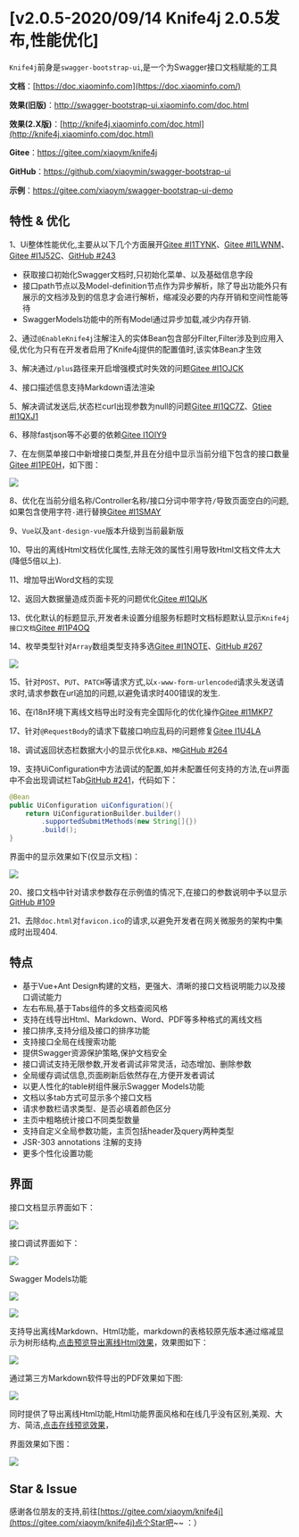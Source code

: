 # [v2.0.5-2020/09/14 Knife4j 2.0.5发布,性能优化]
`Knife4j`前身是`swagger-bootstrap-ui`,是一个为Swagger接口文档赋能的工具

**文档**：[https://doc.xiaominfo.com](https://doc.xiaominfo.com/)

**效果(旧版)**：http://swagger-bootstrap-ui.xiaominfo.com/doc.html

**效果(2.X版)**：[http://knife4j.xiaominfo.com/doc.html](http://knife4j.xiaominfo.com/doc.html)

**Gitee**：https://gitee.com/xiaoym/knife4j

**GitHub**：https://github.com/xiaoymin/swagger-bootstrap-ui

**示例**：https://gitee.com/xiaoym/swagger-bootstrap-ui-demo

## 特性 & 优化

1、Ui整体性能优化,主要从以下几个方面展开[Gitee #I1TYNK](https://gitee.com/xiaoym/knife4j/issues/I1TYNK)、[Gitee #I1LWNM](https://gitee.com/xiaoym/knife4j/issues/I1LWNM)、[Gitee #I1J52C](https://gitee.com/xiaoym/knife4j/issues/I1J52C)、[GitHub #243](https://github.com/xiaoymin/swagger-bootstrap-ui/issues/243)

- 获取接口初始化Swagger文档时,只初始化菜单、以及基础信息字段
- 接口path节点以及Model-definition节点作为异步解析，除了导出功能外只有展示的文档涉及到的信息才会进行解析，缩减没必要的内存开销和空间性能等待
- SwaggerModels功能中的所有Model通过异步加载,减少内存开销.

2、通过`@EnableKnife4j`注解注入的实体Bean包含部分Filter,Filter涉及到应用入侵,优化为只有在开发者启用了Knife4j提供的配置值时,该实体Bean才生效

3、解决通过`/plus`路径来开启增强模式时失效的问题[Gitee #I1OJCK](https://gitee.com/xiaoym/knife4j/issues/I1OJCK)

4、接口描述信息支持Markdown语法渲染

5、解决调试发送后,状态栏curl出现参数为null的问题[Gitee #I1QC7Z](https://gitee.com/xiaoym/knife4j/issues/I1QC7Z)、[Gtiee #I1QXJ1](https://gitee.com/xiaoym/knife4j/issues/I1QXJ1)

6、移除fastjson等不必要的依赖[Gitee I1OIY9](https://gitee.com/xiaoym/knife4j/issues/I1OIY9)

7、在左侧菜单接口中新增接口类型,并且在分组中显示当前分组下包含的接口数量[Gitee #I1PE0H](https://gitee.com/xiaoym/knife4j/issues/I1PE0H)，如下图：

![](/knife4j/images/blog/knife4j2.0.5/requestArr.png)

8、优化在当前分组名称/Controller名称/接口分词中带字符`/`导致页面空白的问题,如果包含使用字符`-`进行替换[Gitee #I1SMAY](https://gitee.com/xiaoym/knife4j/issues/I1SMAY)

9、`Vue`以及`ant-design-vue`版本升级到当前最新版

10、导出的离线Html文档优化属性,去除无效的属性引用导致Html文档文件太大(降低5倍以上).

11、增加导出Word文档的实现

12、返回大数据量造成页面卡死的问题优化[Gitee #I1QIJK](https://gitee.com/xiaoym/knife4j/issues/I1QIJK)

13、优化默认的标题显示,开发者未设置分组服务标题时文档标题默认显示`Knife4j 接口文档`[Gitee #I1P4OQ](https://gitee.com/xiaoym/knife4j/issues/I1P4OQ)

14、枚举类型针对`Array`数组类型支持多选[Gitee #I1NOTE](https://gitee.com/xiaoym/knife4j/issues/I1NOTE)、[GitHub #267](https://github.com/xiaoymin/swagger-bootstrap-ui/issues/267)

![](/knife4j/images/blog/knife4j2.0.5/enumArr.png)

15、针对`POST`、`PUT`、`PATCH`等请求方式,以`x-www-form-urlencoded`请求头发送请求时,请求参数在url追加的问题,以避免请求时400错误的发生.

16、在i18n环境下离线文档导出时没有完全国际化的优化操作[Gitee #I1MKP7](https://gitee.com/xiaoym/knife4j/issues/I1MKP7)

17、针对`@RequestBody`的请求下载接口响应乱码的问题修复[Gitee I1U4LA](https://gitee.com/xiaoym/knife4j/issues/I1U4LA)

18、调试返回状态栏数据大小的显示优化`B`.`KB`、`MB`[GitHub #264](https://github.com/xiaoymin/swagger-bootstrap-ui/issues/264)

19、支持UiConfiguration中方法调试的配置,如并未配置任何支持的方法,在ui界面中不会出现调试栏Tab[GitHub #241](https://github.com/xiaoymin/swagger-bootstrap-ui/issues/241)，代码如下：

```java
@Bean
public UiConfiguration uiConfiguration(){
    return UiConfigurationBuilder.builder()
        .supportedSubmitMethods(new String[]{})
        .build();
}
```

界面中的显示效果如下(仅显示文档)：

![](https://oscimg.oschina.net/oscnet/up-c2ff4f08dc156bae37d44bf8502a5fde6fa.png)

20、接口文档中针对请求参数存在示例值的情况下,在接口的参数说明中予以显示[GitHub #109](https://github.com/xiaoymin/swagger-bootstrap-ui/issues/109)

21、去除`doc.html`对`favicon.ico`的请求,以避免开发者在网关微服务的架构中集成时出现404.

## 特点

- 基于Vue+Ant Design构建的文档，更强大、清晰的接口文档说明能力以及接口调试能力
- 左右布局,基于Tabs组件的多文档查阅风格
- 支持在线导出Html、Markdown、Word、PDF等多种格式的离线文档
- 接口排序,支持分组及接口的排序功能
- 支持接口全局在线搜索功能
- 提供Swagger资源保护策略,保护文档安全
- 接口调试支持无限参数,开发者调试非常灵活，动态增加、删除参数
- 全局缓存调试信息,页面刷新后依然存在,方便开发者调试
- 以更人性化的table树组件展示Swagger Models功能
- 文档以多tab方式可显示多个接口文档
- 请求参数栏请求类型、是否必填着颜色区分
- 主页中粗略统计接口不同类型数量
- 支持自定义全局参数功能，主页包括header及query两种类型
- JSR-303 annotations 注解的支持
- 更多个性化设置功能

## 界面

接口文档显示界面如下：

![](/knife4j/images/blog/knife4j2.0.5/k-1.png)

接口调试界面如下：

![](/knife4j/images/blog/knife4j2.0.5/k-2.png)

Swagger Models功能

![](/knife4j/images/blog/knife4j2.0.5/k-3.png)

![](/knife4j/images/blog/knife4j2.0.5/k-4.png)

支持导出离线Markdown、Html功能，markdown的表格较原先版本通过缩减显示为树形结构,[点击预览导出离线Html效果](https://doc.xiaominfo.com/html/knife4j-export-html.html)，效果图如下：

![](/knife4j/images/blog/knife4j2.0.5/k-5.png)

通过第三方Markdown软件导出的PDF效果如下图:

![](/knife4j/images/blog/knife4j2.0.5/k-6.png)

同时提供了导出离线Html功能,Html功能界面风格和在线几乎没有区别,美观、大方、简洁,[点击在线预览效果](https://doc.xiaominfo.com/Knife4j-Offline-Html.html)，

界面效果如下图：

![](/knife4j/images/blog/knife4j2.0.5/k-7.png)

## Star & Issue

感谢各位朋友的支持,前往[https://gitee.com/xiaoym/knife4j](https://gitee.com/xiaoym/knife4j)点个Star吧~~ ：）
 
 
 